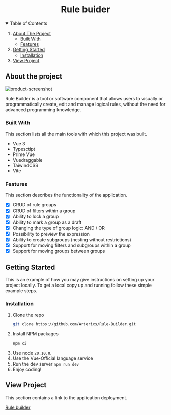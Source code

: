 <h1 align="center">Rule buider</h1>

<details open="open">
  <summary>Table of Contents</summary>
  <ol>
    <li>
      <a href="#about-the-project">About The Project</a>
      <ul>
        <li><a href="#built-with">Built With</a></li>
        <li><a href="#features">Features</a></li>
      </ul>
    </li>
    <li>
      <a href="#getting-started">Getting Started</a>
      <ul>
        <li><a href="#installation">Installation</a></li>
      </ul>
    </li>
    <li>
      <a href="#view-project">View Project</a>
    </li>
  </ol>
</details>

## About the project

![product-screenshot](https://github.com/user-attachments/assets/52ab4cc3-f0a7-40f4-84cb-8ce52bb35bcb)

Rule Builder is a tool or software component that allows users to visually or programmatically create, edit and manage logical rules, without the need for advanced programming knowledge.

### Built With

This section lists all the main tools with which this project was built.

- Vue 3
- Typesctipt
- Prime Vue
- Vuedraggable
- TaiwindCSS
- Vite

### Features

This section describes the functionality of the application.

- [x] CRUD of rule groups
- [x] CRUD of filters within a group
- [x] Ability to lock a group
- [x] Ability to mark a group as a draft
- [x] Changing the type of group logic: AND / OR
- [x] Possibility to preview the expression
- [x] Ability to create subgroups (nesting without restrictions)
- [x] Support for moving filters and subgroups within a group
- [x] Support for moving groups between groups

## Getting Started

This is an example of how you may give instructions on setting up your project locally. To get a local copy up and running follow these simple example steps.

### Installation

1. Clone the repo
   ```sh
   git clone https://github.com/Arterixs/Rule-Builder.git
   ```
2. Install NPM packages
   ```sh
   npm ci
   ```
3. Use node `20.10.0`.
4. Use the Vue-Official language service
5. Run the dev server `npm run dev`
6. Enjoy coding!

## View Project

This section contains a link to the application deployment.

[Rule builder](https://arterixs.github.io/Rule-Builder/)
